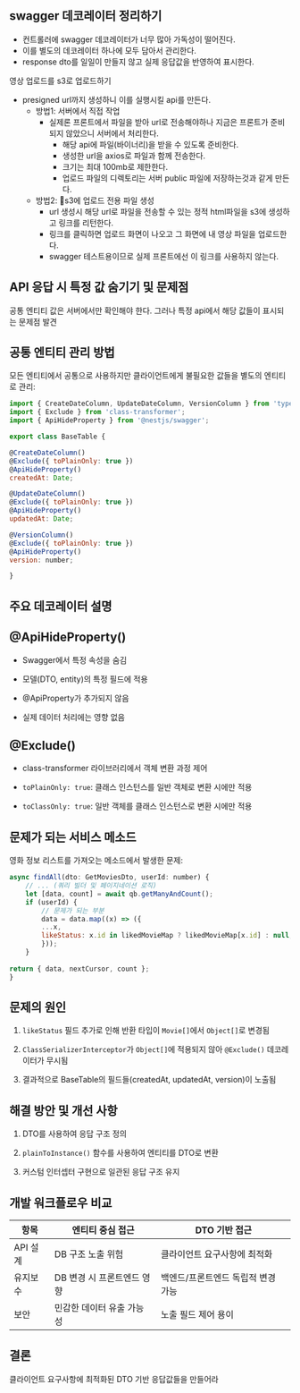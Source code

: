 ## swagger 데코레이터 정리하기
- 컨트롤러에 swagger 데코레이터가 너무 많아 가독성이 떨어진다.
- 이를 별도의 데코레이터 하나에 모두 담아서 관리한다.
- response dto를 일일이 만들지 않고 실제 응답값을 반영하여 표시한다.
 

영상 업로드를 s3로 업로드하기
- presigned url까지 생성하니 이를 실행시킬 api를 만든다.
	- 방법1: 서버에서 직접 작업
		- 실제론 프론트에서 파일을 받아 url로 전송해야하나 지금은 프론트가 준비되지 않았으니 서버에서 처리한다.
			- 해당 api에 파일(바이너리)을 받을 수 있도록 준비한다.
			- 생성한 url을 axios로 파일과 함께 전송한다.
			- 크기는 최대 100mb로 제한한다.
			- 업로드 파일의 디렉토리는 서버 public 파일에 저장하는것과 같게 만든다.
	- 방법2: s3에 업로드 전용 파일 생성
		- url 생성시 해당 url로 파일을 전송할 수 있는 정적 html파일을 s3에 생성하고 링크를 리턴한다.
		- 링크를 클릭하면 업로드 화면이 나오고 그 화면에 내 영상 파일을 업로드한다.
		- swagger 테스트용이므로 실제 프론트에선 이 링크를 사용하지 않는다.



## API 응답 시 특정 값 숨기기 및 문제점
공통 엔티티 값은 서버에서만 확인해야 한다.
그러나 특정 api에서 해당 값들이 표시되는 문제점 발견
## 공통 엔티티 관리 방법
모든 엔티티에서 공통으로 사용하지만 클라이언트에게 불필요한 값들을 별도의 엔티티로 관리:

```js
import { CreateDateColumn, UpdateDateColumn, VersionColumn } from 'typeorm';   
import { Exclude } from 'class-transformer';   
import { ApiHideProperty } from '@nestjs/swagger'; 

export class BaseTable { 

@CreateDateColumn()  
@Exclude({ toPlainOnly: true })  
@ApiHideProperty()  
createdAt: Date;    

@UpdateDateColumn() 
@Exclude({ toPlainOnly: true })  
@ApiHideProperty()  
updatedAt: Date; 

@VersionColumn()  
@Exclude({ toPlainOnly: true })  
@ApiHideProperty()  
version: number;

}

```
## 주요 데코레이터 설명
## @ApiHideProperty()
- Swagger에서 특정 속성을 숨김

- 모델(DTO, entity)의 특정 필드에 적용
    
- @ApiProperty가 추가되지 않음
    
- 실제 데이터 처리에는 영향 없음
    

## @Exclude()

- class-transformer 라이브러리에서 객체 변환 과정 제어
    
- `toPlainOnly: true`: 클래스 인스턴스를 일반 객체로 변환 시에만 적용
    
- `toClassOnly: true`: 일반 객체를 클래스 인스턴스로 변환 시에만 적용
    

## 문제가 되는 서비스 메소드

영화 정보 리스트를 가져오는 메소드에서 발생한 문제:
```js
async findAll(dto: GetMoviesDto, userId: number) {   
	// ... (쿼리 빌더 및 페이지네이션 로직)   
	let [data, count] = await qb.getManyAndCount();   
	if (userId) {   
		// 문제가 되는 부분   
		data = data.map((x) => ({  
		...x,      
		likeStatus: x.id in likedMovieMap ? likedMovieMap[x.id] : null,   
		})); 
	}   
	
return { data, nextCursor, count }; 
}
```

## 문제의 원인

1. `likeStatus` 필드 추가로 인해 반환 타입이 `Movie[]`에서 `Object[]`로 변경됨
    
2. `ClassSerializerInterceptor`가 `Object[]`에 적용되지 않아 `@Exclude()` 데코레이터가 무시됨
    
3. 결과적으로 BaseTable의 필드들(createdAt, updatedAt, version)이 노출됨
    
## 해결 방안 및 개선 사항

1. DTO를 사용하여 응답 구조 정의
    
2. `plainToInstance()` 함수를 사용하여 엔티티를 DTO로 변환
    
3. 커스텀 인터셉터 구현으로 일관된 응답 구조 유지
    

## 개발 워크플로우 비교

| 항목     | 엔티티 중심 접근        | DTO 기반 접근           |
| ------ | ---------------- | ------------------- |
| API 설계 | DB 구조 노출 위험      | 클라이언트 요구사항에 최적화     |
| 유지보수   | DB 변경 시 프론트엔드 영향 | 백엔드/프론트엔드 독립적 변경 가능 |
| 보안     | 민감한 데이터 유출 가능성   | 노출 필드 제어 용이         |

## 결론
클라이언트 요구사항에 최적화된 DTO 기반 응답값들을 만들어라